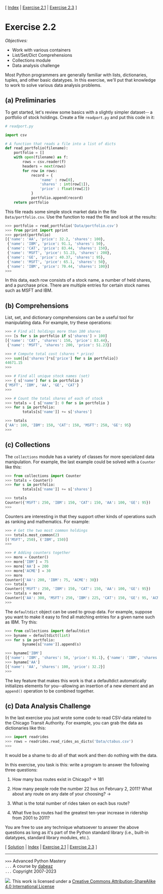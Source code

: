 \[ [Index](index.md) | [Exercise 2.1](ex2_1.md) | [Exercise 2.3](ex2_3.md) \]

# Exercise 2.2

*Objectives:*

- Work with various containers
- List/Set/Dict Comprehensions
- Collections module
- Data analysis challenge

Most Python programmers are generally familiar with lists, dictionaries,
tuples, and other basic datatypes. In this exercise, we'll put that
knowledge to work to solve various data analysis problems.

## (a) Preliminaries

To get started, let's review some basics with a slightly simpler dataset--
a portfolio of stock holdings. Create a file `readport.py` and put this
code in it:

```python
# readport.py

import csv

# A function that reads a file into a list of dicts
def read_portfolio(filename):
    portfolio = []
    with open(filename) as f:
        rows = csv.reader(f)
        headers = next(rows)
        for row in rows:
            record = {
                'name' : row[0],
                'shares' : int(row[1]),
                'price' : float(row[2])
            }
            portfolio.append(record)
    return portfolio
```

This file reads some simple stock market data in the file `Data/portfolio.csv`.  Use
the function to read the file and look at the results:

```python
>>> portfolio = read_portfolio('Data/portfolio.csv')
>>> from pprint import pprint
>>> pprint(portfolio)
[{'name': 'AA', 'price': 32.2, 'shares': 100},
 {'name': 'IBM', 'price': 91.1, 'shares': 50},
 {'name': 'CAT', 'price': 83.44, 'shares': 150},
 {'name': 'MSFT', 'price': 51.23, 'shares': 200},
 {'name': 'GE', 'price': 40.37, 'shares': 95},
 {'name': 'MSFT', 'price': 65.1, 'shares': 50},
 {'name': 'IBM', 'price': 70.44, 'shares': 100}]
>>>
```

In this data, each row consists of a stock name, a number of held
shares, and a purchase price.   There are multiple entries for
certain stock names such as MSFT and IBM.

## (b) Comprehensions

List, set, and dictionary comprehensions can be a useful tool for manipulating
data.  For example, try these operations:

```python
>>> # Find all holdings more than 100 shares
>>> [s for s in portfolio if s['shares'] > 100]
[{'name': 'CAT', 'shares': 150, 'price': 83.44}, 
 {'name': 'MSFT', 'shares': 200, 'price': 51.23}]

>>> # Compute total cost (shares * price)
>>> sum([s['shares']*s['price'] for s in portfolio])
44671.15
>>>

>>> # Find all unique stock names (set)
>>> { s['name'] for s in portfolio }
{'MSFT', 'IBM', 'AA', 'GE', 'CAT'}
>>>

>>> # Count the total shares of each of stock
>>> totals = { s['name']: 0 for s in portfolio }
>>> for s in portfolio:
        totals[s['name']] += s['shares']

>>> totals
{'AA': 100, 'IBM': 150, 'CAT': 150, 'MSFT': 250, 'GE': 95}
>>> 
```

## (c) Collections

The `collections` module has a variety of classes for more specialized data
manipulation.  For example, the last example could be solved with a `Counter` like this:

```python
>>> from collections import Counter
>>> totals = Counter()
>>> for s in portfolio:
        totals[s['name']] += s['shares']

>>> totals
Counter({'MSFT': 250, 'IBM': 150, 'CAT': 150, 'AA': 100, 'GE': 95})
>>>
```

Counters are interesting in that they support other kinds of operations such as ranking
and mathematics.  For example:

```python
>>> # Get the two most common holdings
>>> totals.most_common(2)
[('MSFT', 250), ('IBM', 150)]
>>>

>>> # Adding counters together
>>> more = Counter()
>>> more['IBM'] = 75
>>> more['AA'] = 200
>>> more['ACME'] = 30
>>> more
Counter({'AA': 200, 'IBM': 75, 'ACME': 30})
>>> totals
Counter({'MSFT': 250, 'IBM': 150, 'CAT': 150, 'AA': 100, 'GE': 95})
>>> totals + more
Counter({'AA': 300, 'MSFT': 250, 'IBM': 225, 'CAT': 150, 'GE': 95, 'ACME': 30})
>>> 
```

The `defaultdict` object can be used to group data.  For example, suppose
you want to make it easy to find all matching entries for a given name such as
IBM.  Try this:

```python
>>> from collections import defaultdict
>>> byname = defaultdict(list)
>>> for s in portfolio:
        byname[s['name']].append(s)

>>> byname['IBM']
[{'name': 'IBM', 'shares': 50, 'price': 91.1}, {'name': 'IBM', 'shares': 100, 'price': 70.44}]
>>> byname['AA']
[{'name': 'AA', 'shares': 100, 'price': 32.2}]
>>>
```

The key feature that makes this work is that a defaultdict
automatically initializes elements for you--allowing an insertion of a
new element and an `append()` operation to be combined together.

## (c) Data Analysis Challenge

In the last exercise you just wrote some code to read CSV-data related
to the Chicago Transit Authority.  For example, you can grab the data
as dictionaries like this:

```python
>>> import readrides
>>> rows = readrides.read_rides_as_dicts('Data/ctabus.csv')
>>>
```

It would be a shame to do all of that work and then do nothing with
the data.

In this exercise, you task is this: write a program to answer the
following three questions:

1. How many bus routes exist in Chicago? -> 181

2. How many people rode the number 22 bus on February 2, 2011?  What about any route on any date of your choosing? -> 

3. What is the total number of rides taken on each bus route?

4. What five bus routes had the greatest ten-year increase in ridership from 2001 to 2011?

You are free to use any technique whatsoever to answer the above
questions as long as it's part of the Python standard library (i.e.,
built-in datatypes, standard library modules, etc.). 

\[ [Solution](soln2_2.md) | [Index](index.md) | [Exercise 2.1](ex2_1.md) | [Exercise 2.3](ex2_3.md) \]

----
`>>>` Advanced Python Mastery  
`...` A course by [dabeaz](https://www.dabeaz.com)  
`...` Copyright 2007-2023  

![](https://i.creativecommons.org/l/by-sa/4.0/88x31.png). This work is licensed under a [Creative Commons Attribution-ShareAlike 4.0 International License](http://creativecommons.org/licenses/by-sa/4.0/)
